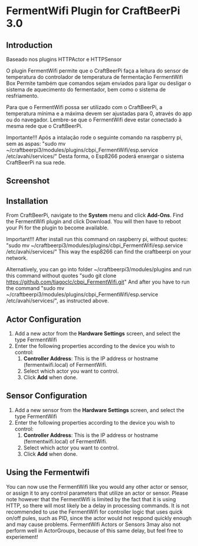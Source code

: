 # FermentWifi Plugin for CraftBeerPi 3.0

## Introduction

Baseado nos plugins HTTPActor e HTTPSensor

O plugin FermentWifi permite que o CraftBeerPi faça a leitura do sensor de temperatura do controlador de temperatura de fermentação FermentWifi Box
Permite também que comandos sejam enviados para ligar ou desligar o sistema de aquecimento do fermentador, bem como o sistema de resfriamento.

Para que o FermentWifi possa ser utilizado com o CraftBeerPi, a temperatura mínima e a máxima devem ser ajustadas para 0, através do app ou do navegador.
Lembre-se que o FermentWifi deve estar conectado à mesma rede que o CraftBeerPi.

Importante!!!
Após a intalação rode o seguinte comando na raspberry pi, sem as aspas: "sudo mv ~/craftbeerpi3/modules/plugins/cbpi_FermentWifi/esp.service /etc/avahi/services/"
Desta forma, o Esp8266 poderá enxergar o sistema CraftBeerPi na sua rede.


## Screenshot ##

## Installation
From CraftBeerPi, navigate to the **System** menu and click **Add-Ons**. Find the FermentWifi plugin and click Download.  You will then have to reboot your Pi for the plugin to become available. 

Important!!! 
After install run this command on raspberry pi, without quotes: "sudo mv ~/craftbeerpi3/modules/plugins/cbpi_FermentWifi/esp.service /etc/avahi/services/"
This way the esp8266 can find the craftbeerpi on your network.

Alternatively, you can go into folder ~/craftbeerpi3/modules/plugins and run this command without quotes "sudo git clone https://github.com/tiagoclc/cbpi_FermentWifi.git"
And after you have to run the command "sudo mv ~/craftbeerpi3/modules/plugins/cbpi_FermentWifi/esp.service /etc/avahi/services/", as instructed above.


## Actor Configuration
1. Add a new actor from the **Hardware Settings** screen, and select the type FermentWifi
2. Enter the following properties according to the device you wish to control:
    1. **Controller Address**: This is the IP address or hostname (fermentwifi.local) of FermentWifi. 
    2. Select which actor you want to control.
    5. Click **Add** when done.

## Sensor Configuration
1. Add a new sensor from the **Hardware Settings** screen, and select the type FermentWifi
2. Enter the following properties according to the device you wish to control:
    1. **Controller Address**: This is the IP address or hostname (fermentwifi.local) of FermentWifi. 
    2. Select which actor you want to control.
    5. Click **Add** when done.
        
## Using the Fermentwifi
You can now use the FermentWifi like you would any other actor or sensor, or assign it to any control parameters that utilize an actor or sensor. Please note however that the FermentWifi is limited by the fact that it is using HTTP, so there will most likely be a delay in processing commands. It is not recommended to use the FermentWifi for controller logic that uses quick on/off pules, such as PID, since the actor would not respond quickly enough and may cause problems. FermentWifi Actors or Sensors 3may also not perform well in ActorGroups, because of this same delay, but feel free to experiement!
